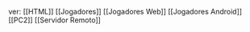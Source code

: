 ver:
	[[HTML]]
	[[Jogadores]]
	[[Jogadores Web]]
	[[Jogadores Android]]
	[[PC2]]
	[[Servidor Remoto]]
